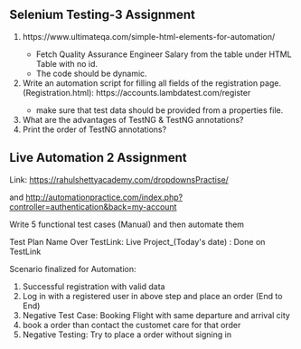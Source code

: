 ## Selenium Testing-3 Assignment 
<ol>
<li> https://www.ultimateqa.com/simple-html-elements-for-automation/ </li>
<ul> <li>Fetch Quality Assurance Engineer Salary from the table under HTML Table with no id.</li>
<li>The code should be dynamic.</li>
</ul>
<li> Write an automation script for filling all fields of the registration page. (Registration.html): https://accounts.lambdatest.com/register </li>
<ul><li>make sure that test data should be provided from a properties file.</li>
</ul>

<li>What are the advantages of TestNG & TestNG annotations?</li>
<li>Print the order of TestNG annotations?</li>
</ol>

## Live Automation 2 Assignment 
Link: https://rahulshettyacademy.com/dropdownsPractise/

and http://automationpractice.com/index.php?controller=authentication&back=my-account

Write 5 functional test cases (Manual) and then automate them

Test Plan Name Over TestLink:  Live Project_(Today's date) : Done on TestLink

Scenario finalized for Automation:

<ol><li> Successful registration with valid data</li>

<li>Log in with a registered user in above step and place an order (End to End)</li>

<li> Negative Test Case: Booking Flight with same departure and arrival city</li>

<li> book a order than contact the customet care for that order</li>

<li>Negative Testing: Try to place a order without signing in</li>
</ol>

